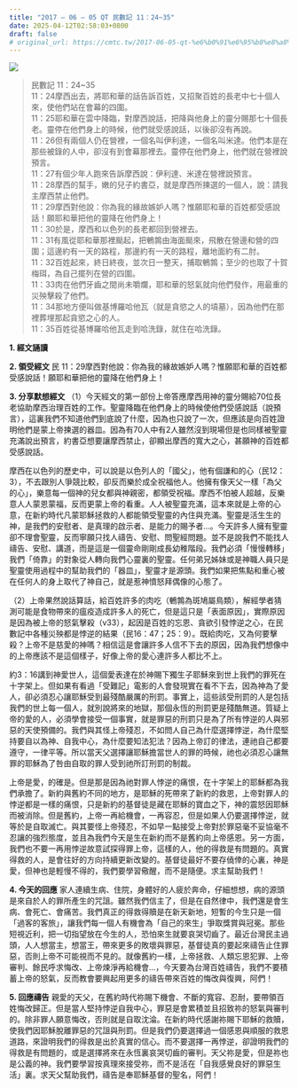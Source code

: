 ```yaml
---
title: "2017 – 06 – 05 QT 民數記 11：24~35"
date: 2025-04-12T02:58:03+0800
draft: false
# original_url: https://cmtc.tw/2017-06-05-qt-%e6%b0%91%e6%95%b8%e8%a8%98-11%ef%bc%9a2435
---
```


![](/images/qt.jpg)
> 民數記 11：24\~35  
> 11：24摩西出去，將耶和華的話告訴百姓，又招聚百姓的長老中七十個人來，使他們站在會幕的四圍。  
> 11：25耶和華在雲中降臨，對摩西說話，把降與他身上的靈分賜那七十個長老。靈停在他們身上的時候，他們就受感說話，以後卻沒有再說。  
> 11：26但有兩個人仍在營裡，一個名叫伊利達，一個名叫米達。他們本是在那些被錄的人中，卻沒有到會幕那裡去。靈停在他們身上，他們就在營裡說預言。  
> 11：27有個少年人跑來告訴摩西說：伊利達、米達在營裡說預言。  
> 11：28摩西的幫手，嫩的兒子約書亞，就是摩西所揀選的一個人，說：請我主摩西禁止他們。  
> 11：29摩西對他說：你為我的緣故嫉妒人嗎？惟願耶和華的百姓都受感說話！願耶和華把他的靈降在他們身上！  
> 11：30於是，摩西和以色列的長老都回到營裡去。  
> 11：31有風從耶和華那裡颳起，把鵪鶉由海面颳來，飛散在營邊和營的四圍；這邊約有一天的路程，那邊約有一天的路程，離地面約有二肘。  
> 11：32百姓起來，終日終夜，並次日一整天，捕取鵪鶉；至少的也取了十賀梅珥，為自己擺列在營的四圍。  
> 11：33肉在他們牙齒之間尚未嚼爛，耶和華的怒氣就向他們發作，用最重的災殃擊殺了他們。  
> 11：34那地方便叫做基博羅哈他瓦（就是貪慾之人的墳墓），因為他們在那裡葬埋那起貪慾之心的人。  
> 11：35百姓從基博羅哈他瓦走到哈洗錄，就住在哈洗錄。

**1. 經文誦讀**

**2. 領受經文**
民 11：29摩西對他說：你為我的緣故嫉妒人嗎？惟願耶和華的百姓都受感說話！願耶和華把他的靈降在他們身上！

**3. 分享默想經文**
（1）今天經文的第一部份上帝答應摩西用神的靈分賜給70位長老協助摩西治理百姓的工作。聖靈降臨在他們身上的時候使他們受感說話（說預言），這裏我們不知道他們到底說了什麼，因為也只說了一次，但應該是向百姓證明他們是蒙上帝揀選的器皿。因為有70人中有2人雖然沒到現場但是也同樣被聖靈充滿說出預言，約書亞想要讓摩西禁止，卻顯出摩西的寬大之心，甚願神的百姓都受感說話。

摩西在以色列的歷史中，可以說是以色列人的「國父」，他有個謙和的心（民12：3），不去跟別人爭競比較，卻反而樂於成全祝福他人。他擁有像天父一樣「為父的心」，樂意每一個神的兒女都與神親密，都領受祝福。摩西不怕被人超越，反樂意人人蒙恩蒙福，反而更蒙上帝的看重。人人被聖靈充滿，這本來就是上帝的心意，在新約時代凡蒙耶穌拯救的人都能領受聖靈的內住與充滿。聖靈是活生生的神，是我們的安慰者、是真理的啟示者、是能力的賜予者…。今天許多人擁有聖靈卻不理會聖靈，反而寧願只找人禱告、安慰、問聖經問題。並不是說我們不能找人禱告、安慰、講道，而是這是一個靈命剛剛成長幼稚階段。我們必須「慢慢轉移」我們「倚靠」的對象從人轉向我們心靈裏的聖靈。任何弟兄姊妹或是神職人員只是聖靈使用過程中的幫助我們的「器皿」，聖靈才是源頭。我們如果把焦點和重心被在任何人的身上取代了神自己，就是惹神憤怒拜偶像的心態了。

（2）上帝果然說話算話，給百姓許多的肉吃（鵪鶉為斑鳩屬鳥類），解經學者猜測可能是食物帶來的瘟疫造成許多人的死亡，但是這只是「表面原因」，實際原因是因為被上帝的怒氣擊殺（v33），起因是百姓的忘恩、貪欲引發悖逆之心，在民數記中各種災殃都是悖逆的結果（民16：47；25：9）。既給肉吃，又為何要擊殺？上帝不是慈愛的神嗎？相信這是會讓許多人信不下去的原因，因為我們想像中的上帝應該不是這個樣子，好像上帝的愛心連許多人都比不上。

約3：16講到神愛世人，這個愛表達在於神賜下獨生子耶穌來到世上我們的罪死在十字架上。但如果有看過「受難記」電影的人會發現實在看不下去，因為神為了愛人，卻必須忍心讓耶穌受到最殘酷嚴厲的刑罰。事實上，這些該受刑罰的人是包括我們的世上每一個人，就別說將來的地獄，那個永恆的刑罰更是殘酷無道。質疑上帝的愛的人，必須學會接受一個事實，就是罪惡的刑罰只是為了所有悖逆的人與邪惡的天使預備的。我們與其怪上帝殘忍，不如問人自己為什麼選擇悖逆，為什麼堅持要自以為神、自我中心，為什麼要知法犯法？因為上帝訂的律法，連祂自己都要遵守，一律平等。所以當天父選擇讓耶穌擔當世人的罪的時候，祂也必須忍心讓無罪的耶穌為了咎由自取的罪人受到祂所訂刑罰的制裁。

上帝是愛，的確是。但是那是因為祂對罪人悖逆的痛恨，在十字架上的耶穌都為我們承擔了。新約與舊約不同的地方，是耶穌的死帶來了新約的救恩，上帝對罪人的悖逆都是一樣的痛恨，只是新約的基督徒是藏在耶穌的寶血之下，神的震怒因耶穌而被消除。但是舊約，上帝一再給機會，一再容忍，但是如果人仍要選擇悖逆，就等於是自取滅亡。與其要怪上帝殘忍，不如早一點接受上帝對於罪惡毫不妥協毫不忍讓的強烈態度，並且為我們今天是生在新約而不是舊約向上帝感恩。另一方面，我們也不要一再用悖逆故意試探得罪上帝，這樣的人，他的得救是有問題的。真實得救的人，是會往好的方向持續更新改變的。基督徒最好不要存僥倖的心裏，神是愛，但神也是輕慢不得的，我們要學習儆醒，而不是隨便。求主幫助我們！

**4. 今天的回應**
家人連續生病、住院，身體好的人疲於奔命，仔細想想，病的源頭是來自於人的罪所產生的咒詛。雖然我們信主了，但是在自然律中，我們還是會生病、會死亡、會痛苦。我們真正的得救得贖是在新天新地，短暫的今生只是一個「過客的客旅」，讓我們每一個人有機會為「自己的來生」爭取獎賞與冠冕。那些短視近利，把一切指望放在今生的人，恐怕來生就要哀哭切齒了。最近台灣民主過頭，人人想當主，想當王，帶來更多的敗壞與罪惡，基督徒真的要起來禱告止住罪惡，否則上帝不可能視而不見的。就像舊約一樣，上帝拯救、人類忘恩犯罪、上帝審判、餘民呼求悔改、上帝煉淨再給機會…，今天要為台灣百姓禱告，我們不要積蓄上帝的怒氣，反而教會要興起用更多的禱告帶來百姓的悔改與復興，阿們！

**5. 回應禱告**
親愛的天父，在舊約時代祢賜下機會、不斷的寬容、忍耐，要帶領百姓悔改歸正。但是當人堅持悖逆自我中心，罪惡是會累積並且招致祢的怒氣與審判的。除非罪人願意悔改，否則就是自取沈淪。在新約時代感謝祢賜下耶穌的救贖，使我們因耶穌脫離罪惡的咒詛與刑罰。但是我們仍要選擇過一個感恩與順服的救恩道路，來證明我們的得救是出於真實的信心。而不要選擇一再悖逆，卻證明我們的得救是有問題的，或是選擇將來在永恆裏哀哭切齒的審判。天父祢是愛，但是祢也是公義的神。我們要學習按真理來接受祢，而不是活在「自我感覺良好的罪惡生活」裏。求天父幫助我們，禱告是奉耶穌基督的聖名，阿們！
